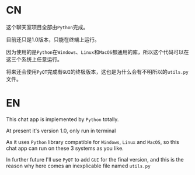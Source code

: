 # CN

这个聊天室项目全部由`Python`完成。

目前还只是1.0版本，只能在终端上运行。

因为使用的是`Python`在`Windows`、`Linux`和`MacOS`都通用的库，所以这个代码可以在这三个系统上任意运行。

将来还会使用`PyQT`完成有`GUI`的终极版本，这也是为什么会有不明所以的`utils.py`文件。

# EN

This chat app is implemented by `Python` totally.

At present it's version 1.0, only run in terminal

As it uses `Python` library compatible for `Windows`, `Linux` and `MacOS`, so this chat app can run on these 3 systems as you like.

In further future I'll use `PyQT` to add `GUI` for the final version, and this is the reason why here comes an inexplicable file named `utils.py`